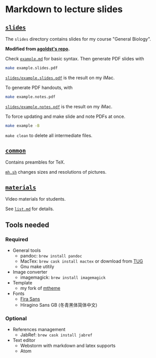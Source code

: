 # Markdown to lecture slides

## [`slides`](slides/)

The `slides` directory contains slides for my course "General Biology".

**Modified from [agoldst's repo](https://github.com/agoldst/tex/tree/master/lecture-slides).**

Check [`example.md`](slides/example.md) for basic syntax. Then generate PDF slides with 

```bash
make example.slides.pdf
```

[`slides/example.slides.pdf`](slides/example.slides.pdf) is the result on my iMac.

To generate PDF handouts, with

```bash
make example.notes.pdf
```

[`slides/example.notes.pdf`](slides/example.notes.pdf) is the result on my iMac.

To force updating and make slide and note PDFs at once.

```bash
make example -B
```

`make clean` to delete all intermediate files.

## [`common`](common/)

Contains preambles for TeX.

[`mh.sh`](common/mh.sh) changes sizes and resolutions of pictures.

## [`materials`](materials/)

Video materials for students.

See [`list.md`](materials/list.md) for details.

## Tools needed

### Required

* General tools
    * pandoc: `brew install pandoc`
    * MacTex: `brew cask install mactex` or download from [TUG](https://tug.org/mactex/mactex-download.html)
    * Gnu make utitily
* Image converter
    * imagemagick: `brew install imagemagick`
* Template
    * my fork of [mtheme](https://github.com/wang-q/mtheme)
* Fonts
    * [Fira Sans](https://github.com/mozilla/Fira)
    * Hiragino Sans GB (冬青黑体简体中文)

### Optional

* References management
    * JabRef: `brew cask install jabref`
* Text editor
    * Webstorm with markdown and latex supports
    * Atom
